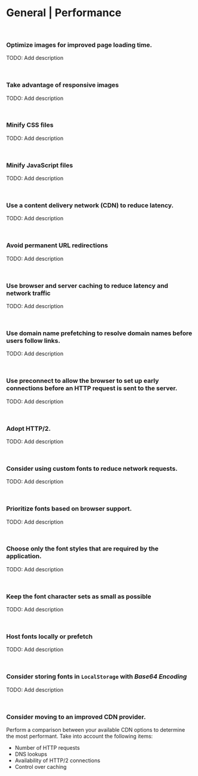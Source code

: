 # General | Performance
<br>


### Optimize images for improved page loading time.

TODO: Add description

<br>


### Take advantage of responsive images


TODO: Add description

<br>


### Minify CSS files


TODO: Add description

<br>


### Minify JavaScript files


TODO: Add description

<br>


### Use a content delivery network (CDN) to reduce latency.

TODO: Add description

<br>


### Avoid permanent URL redirections

TODO: Add description

<br>


### Use browser and server caching to reduce latency and network traffic

TODO: Add description

<br>


### Use domain name prefetching to resolve domain names before users follow links.

TODO: Add description

<br>


### Use preconnect to allow the browser to set up early connections before an HTTP request is sent to the server.

TODO: Add description

<br>


### Adopt HTTP/2.

TODO: Add description

<br>


### Consider using custom fonts to reduce network requests.

TODO: Add description

<br>


### Prioritize fonts based on browser support.

TODO: Add description

<br>


### Choose only the font styles that are required by the application.

TODO: Add description

<br>


### Keep the font character sets as small as possible

TODO: Add description

<br>


### Host fonts locally or prefetch

TODO: Add description

<br>


### Consider storing fonts in `LocalStorage` with _Base64 Encoding_

TODO: Add description

<br>


### Consider moving to an improved CDN provider.

Perform a comparison between your available CDN options to determine the most performant. Take into account the following items:
- Number of HTTP requests
- DNS lookups
- Availability of HTTP/2 connections
- Control over caching
<br>







